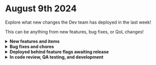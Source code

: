 # August 9th 2024

Explore what new changes the Dev team has deployed in the last week!

This can be anything from new features, bug fixes, or QoL changes!

<details>

<summary><strong>New features and items</strong></summary>

* Added select all and clear all buttons in CSP permissions dialog to allow selecting or clearing of all permissions 
  that match a search filter.

</details>

<details>

<summary><strong>Bug fixes and chores</strong></summary>

* Removed OpenAPI spec from packConfig queries so that it doesn't get added to workflow executions since it's not 
  needed there and can be quite large
* Marked the Address, Contact, and Document fields as required for IT Portal facilities actions

</details>

<details>

<summary><strong>Deployed behind feature flags awaiting release</strong></summary>

* IT Portal integration (Under review)
* Webroot integration (Awaiting enhancements)
* ServiceNow integration (Awaiting enhancements)
* New dashboard (Awaiting live data)
* New Org Picker (Awaiting enhancements)

</details>

<details>

<summary><strong>In code review, QA testing, and development</strong></summary>

* Github integration (In development)
* Cove integration (Needs actions)
* Addigy integration (In QA)
* Synnex Australia integration (Needs actions)
* Granular forms permissions (In code review)
* Building out new Rewst environments in Europe, Australia, and US-West (In development)
* Syncing of Crate Marketplace items across environments (In development)

</details>
